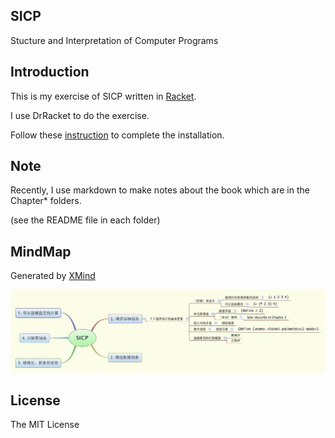 SICP
---

Stucture and Interpretation of Computer Programs

## Introduction

This is my exercise of SICP written in [Racket](http://racket-lang.org).

I use DrRacket to do the exercise.

Follow these [instruction](http://www.neilvandyke.org/racket-sicp/) to complete the installation.

## Note

Recently, I use markdown to make notes about the book which are in the Chapter* folders. 

(see the README file in each folder)

## MindMap

Generated by [XMind](http://xmind.net)

![sicp](SICP.jpg)

## License

The MIT License